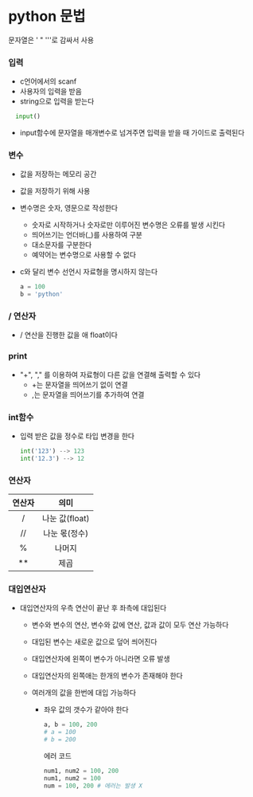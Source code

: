 # python 문법

문자열은 ' " '''로 감싸서 사용

### 입력

- c언어에서의 scanf
- 사용자의 입력을 받음
- string으로 입력을 받는다

```python
  input()
```

- input함수에 문자열을 매개변수로 넘겨주면 입력을 받을 때 가이드로 출력된다

### 변수

- 값을 저장하는 메모리 공간
- 값을 저장하기 위해 사용
- 변수명은 숫자, 영문으로 작성한다

  - 숫자로 시작하거나 숫자로만 이루어진 변수명은 오류를 발생 시킨다
  - 띄어쓰기는 언더바(\_)를 사용하여 구분
  - 대소문자를 구분한다
  - 예약어는 변수명으로 사용할 수 없다

- c와 달리 변수 선언시 자료형을 명시하지 않는다

  ```python
  a = 100
  b = 'python'
  ```

### / 연산자

- / 연산을 진행한 값을 애 float이다

### print

- "+", "," 를 이용하여 자료형이 다른 값을 연결해 출력할 수 있다
  - +는 문자열을 띄어쓰기 없이 연결
  - ,는 문자열을 띄어쓰기를 추가하여 연결

### int함수

- 입력 받은 값을 정수로 타입 변경을 한다
  ```python
  int('123') --> 123
  int('12.3') --> 12
  ```

### 연산자

| 연산자 |      의미      |
| :----: | :------------: |
|   /    | 나눈 값(float) |
|   //   | 나눈 몫(정수)  |
|   %    |     나머지     |
|  \*\*  |      제곱      |

### 대입연산자

- 대입연산자의 우측 연산이 끝난 후 좌측에 대입된다

  - 변수와 변수의 연산, 변수와 값에 연산, 값과 값이 모두 연산 가능하다
  - 대입된 변수는 새로운 값으로 덮어 씌어진다
  - 대입연산자에 왼쪽이 변수가 아니라면 오류 발생
  - 대입연산자의 왼쪽애는 한개의 변수가 존재해야 한다
  - 여러개의 값을 한번에 대입 가능하다

    - 좌우 값의 갯수가 같아야 한다

      ```python
      a, b = 100, 200
      # a = 100
      # b = 200
      ```

      에러 코드

      ```python
      num1, num2 = 100, 200
      num1, num2 = 100
      num = 100, 200 # 에러는 발생 X
      ```
